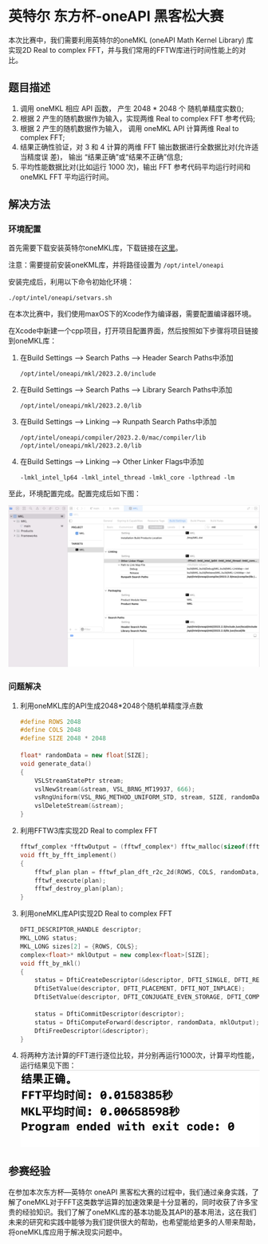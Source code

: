 # **英特尔** 东方杯-**oneAPI** **黑客松**大赛

本次比赛中，我们需要利用英特尔的oneMKL (oneAPI Math Kernel Library) 库实现2D Real to complex FFT，并与我们常用的FFTW库进行时间性能上的对比。

## 题目描述

1. 调用 oneMKL 相应 API 函数， 产生 2048 * 2048 个 随机单精度实数();
2. 根据 2 产生的随机数据作为输入，实现两维 Real to complex FFT 参考代码;
3. 根据 2 产生的随机数据作为输入， 调用 oneMKL API 计算两维 Real to complex FFT;
4. 结果正确性验证，对 3 和 4 计算的两维 FFT 输出数据进行全数据比对(允许适当精度误 差)， 输出 “结果正确”或“结果不正确”信息;
5. 平均性能数据比对(比如运行 1000 次)，输出 FFT 参考代码平均运行时间和 oneMKL FFT 平均运行时间。

## 解决方法

### 环境配置

首先需要下载安装英特尔oneMKL库，下载链接在[这里](https://www.intel.com/content/www/us/en/developer/tools/oneapi/onemkl-download.html)。

注意：需要提前安装oneKML库，并将路径设置为 ``/opt/intel/oneapi``

安装完成后，利用以下命令初始化环境：

```shell
./opt/intel/oneapi/setvars.sh
```



在本次比赛中，我们使用maxOS下的Xcode作为编译器，需要配置编译器环境。

在Xcode中新建一个cpp项目，打开项目配置界面，然后按照如下步骤将项目链接到oneMKL库：

1. 在Build Settings --> Search Paths --> Header Search Paths中添加

   ```shell
   /opt/intel/oneapi/mkl/2023.2.0/include
   ```

2. 在Build Settings --> Search Paths --> Library Search Paths中添加

   ```shell
   /opt/intel/oneapi/mkl/2023.2.0/lib
   ```

3. 在Build Settings --> Linking --> Runpath Search Paths中添加

   ```shell
   /opt/intel/oneapi/compiler/2023.2.0/mac/compiler/lib
   /opt/intel/oneapi/mkl/2023.2.0/lib
   ```

4. 在Build Settings --> Linking --> Other Linker Flags中添加

   ```
   -lmkl_intel_lp64 -lmkl_intel_thread -lmkl_core -lpthread -lm
   ```

至此，环境配置完成。配置完成后如下图：

![config](./figures/config.png)



### 问题解决

1. 利用oneMKL库的API生成2048*2048个随机单精度浮点数

   ```cpp
   #define ROWS 2048
   #define COLS 2048
   #define SIZE 2048 * 2048
   
   float* randomData = new float[SIZE];
   void generate_data()
   {
       VSLStreamStatePtr stream;
       vslNewStream(&stream, VSL_BRNG_MT19937, 666);
       vsRngUniform(VSL_RNG_METHOD_UNIFORM_STD, stream, SIZE, randomData, 0.0, 1.0);
       vslDeleteStream(&stream);
   }
   ```

   

2. 利用FFTW3库实现2D Real to complex FFT

   ```cpp
   fftwf_complex *fftwOutput = (fftwf_complex*) fftw_malloc(sizeof(fftwf_complex) * ROWS * (COLS/ 2 + 1) * 2);
   void fft_by_fft_implement()
   {
       fftwf_plan plan = fftwf_plan_dft_r2c_2d(ROWS, COLS, randomData, fftwOutput, FFTW_ESTIMATE);
       fftwf_execute(plan);
       fftwf_destroy_plan(plan);
   }
   ```

3. 利用oneMKL库API实现2D Real to complex FFT

   ```cpp
   DFTI_DESCRIPTOR_HANDLE descriptor;
   MKL_LONG status;
   MKL_LONG sizes[2] = {ROWS, COLS};
   complex<float>* mklOutput = new complex<float>[SIZE];
   void fft_by_mkl()
   {
       status = DftiCreateDescriptor(&descriptor, DFTI_SINGLE, DFTI_REAL, 2, sizes);
       DftiSetValue(descriptor, DFTI_PLACEMENT, DFTI_NOT_INPLACE);
       DftiSetValue(descriptor, DFTI_CONJUGATE_EVEN_STORAGE, DFTI_COMPLEX_COMPLEX);
       
       status = DftiCommitDescriptor(descriptor);
       status = DftiComputeForward(descriptor, randomData, mklOutput);
       DftiFreeDescriptor(&descriptor);
   }
   ```

4. 将两种方法计算的FFT进行逐位比较，并分别再运行1000次，计算平均性能，运行结果见下图：![result](./figures/result.png)

## 参赛经验

在参加本次东方杯—英特尔 oneAPI 黑客松大赛的过程中，我们通过亲身实践，了解了oneMKL对于FFT这类数学运算的加速效果是十分显著的，同时收获了许多宝贵的经验知识。我们了解了oneMKL库的基本功能及其API的基本用法，这在我们未来的研究和实践中能够为我们提供很大的帮助，也希望能给更多的人带来帮助，将oneMKL库应用于解决现实问题中。